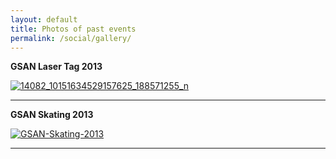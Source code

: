 ```yaml
---
layout: default
title: Photos of past events
permalink: /social/gallery/
---
```


**GSAN Laser Tag 2013**

[![14082_10151634529157625_188571255_n](http://gsaneuro.files.wordpress.com/2013/04/14082_10151634529157625_188571255_n.jpg?w=600)](http://gsaneuro.files.wordpress.com/2013/04/14082_10151634529157625_188571255_n.jpg)

______________________________

**GSAN Skating 2013**

[![GSAN-Skating-2013](http://gsaneuro.files.wordpress.com/2013/02/gsan-skating-2013.jpg?w=600)](http://gsaneuro.files.wordpress.com/2013/02/gsan-skating-2013.jpg)

___________________________________